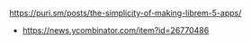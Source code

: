 https://puri.sm/posts/the-simplicity-of-making-librem-5-apps/
* https://news.ycombinator.com/item?id=26770486